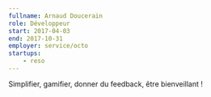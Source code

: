 ```yaml
---
fullname: Arnaud Doucerain
role: Développeur
start: 2017-04-03
end: 2017-10-31
employer: service/octo
startups:
    - reso
---
```


Simplifier, gamifier, donner du feedback, être bienveillant !
